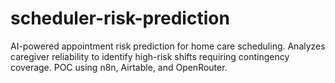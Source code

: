 # scheduler-risk-prediction
AI-powered appointment risk prediction for home care scheduling. Analyzes caregiver reliability to identify high-risk shifts requiring contingency coverage. POC using n8n, Airtable, and OpenRouter.
